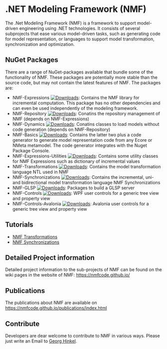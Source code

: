 # .NET Modeling Framework (NMF)

The .Net Modeling Framework (NMF) is a framework to support model-driven engineering using .NET technologies. It consists of several subprojects that ease various model-driven tasks, such as generating code for model representation, or languages to support model transformation, synchronization and optimization.

## NuGet Packages

There are a range of NuGet-packages available that bundle some of the functionality of NMF. These packages are potentially more stable than the source code, but may not contain the latest features of NMF.
The packages are:
* NMF-Expressions [![Downloads](https://img.shields.io/nuget/dt/NMF-Expressions.svg)](https://www.nuget.org/packages/NMF-Expressions/): Contains the NMF library for incremental computation. This package has no other dependencies and can even be used independently of the modeling framework.
* NMF-Repository [![Downloads](https://img.shields.io/nuget/dt/NMF-Repository.svg)](https://www.nuget.org/packages/NMF-Repository/): Conatins the repository management of NMF (depends on NMF-Expressions)
* NMF-Dynamics [![Downloads](https://img.shields.io/nuget/dt/NMF-Dynamic.svg)](https://www.nuget.org/packages/NMF-Dynamic/): Conatins classes to load models without code generation (depends on NMF-Repository)
* NMF-Basics [![Downloads](https://img.shields.io/nuget/dt/NMF-Basics.svg)](https://www.nuget.org/packages/NMF-Basics/): Contains the latter two plus a code generator to generate model representation code from any Ecore or NMeta metamodel. The code generator integrates with the Nuget Package Console.
* NMF-Expressions-Utilities [![Downloads](https://img.shields.io/nuget/dt/NMF-Expressions-Utilities.svg)](https://www.nuget.org/packages/NMF-Expressions-Utilities/): Contains some utility classes for NMF Expressions such as dictionary of incremental values
* NMF-Transformations [![Downloads](https://img.shields.io/nuget/dt/NMF-Transformations.svg)](https://www.nuget.org/packages/NMF-Transformations/): Contains the model transformation language NTL used in NMF
* NMF-Synchronizations [![Downloads](https://img.shields.io/nuget/dt/NMF-Synchronizations.svg)](https://www.nuget.org/packages/NMF-Synchronizations/): Contains the incremental, uni- and bidirectional model transformation language NMF Synchronizations
* NMF-GLSP [![Downloads](https://img.shields.io/nuget/dt/NMF-GLSP.svg)](https://www.nuget.org/packages/NMF-GLSP/): Packages to build a GLSP server
* NMF-Controls [![Downloads](https://img.shields.io/nuget/dt/NMF-Controls.svg)](https://www.nuget.org/packages/NMF-Controls/): WPF user controls for a generic tree view and property view
* NMF-Controls-Avalonia [![Downloads](https://img.shields.io/nuget/dt/NMF-Controls-Avalonia.svg)](https://www.nuget.org/packages/NMF-Controls-Avalonia/): Avalonia user controls for a generic tree view and property view

## Tutorials

* [NMF Transformations](https://nmfcode.github.io/transformations/TransformationTutorials.html)
* [NMF Synchronizations](https://nmfcode.github.io/synchronizations/SynchronizationTutorials.html)

## Detailed Project information

Detailed project information to the sub-projects of NMF can be found on the wiki pages in the website of NMF: https://nmfcode.github.io/

## Publications
The publications about NMF are available on https://nmfcode.github.io/publications/index.html

## Contribute

Developers are dear welcome to contribute to NMF in various ways. Please just write an Email to [Georg Hinkel](mailto:georg.hinkel@hs-rm.de).